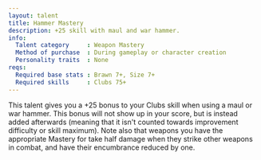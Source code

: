 ```yaml
---
layout: talent
title: Hammer Mastery
description: +25 skill with maul and war hammer.
info:
  Talent category     : Weapon Mastery
  Method of purchase  : During gameplay or character creation
  Personality traits  : None
reqs:
  Required base stats : Brawn 7+, Size 7+
  Required skills     : Clubs 75+
---
```


This talent gives you a +25 bonus to your Clubs skill when using a maul or war
hammer.  This bonus will not show up in your score, but is instead added
afterwards (meaning that it isn't counted towards improvement difficulty or
skill maximum).  Note also that weapons you have the appropriate Mastery for
take half damage when they strike other weapons in combat, and have their
encumbrance reduced by one.
